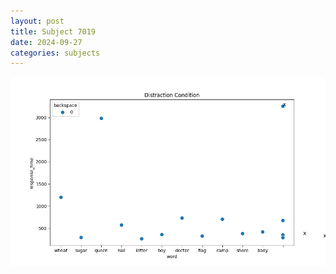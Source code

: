 ```yaml
---
layout: post
title: Subject 7019
date: 2024-09-27
categories: subjects
---
```


![](data/7019/run-1/7019_rt_acc_fuzzy_delay.png)

